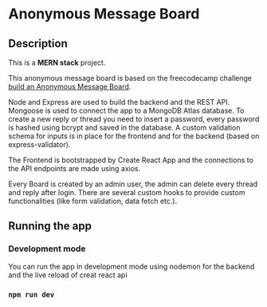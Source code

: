 # Anonymous Message Board

## Description

This is a **MERN stack** project.

This anonymous message board is based on the freecodecamp challenge [build an Anonymous Message Board](https://www.freecodecamp.org/learn/information-security-and-quality-assurance/information-security-and-quality-assurance-projects/anonymous-message-board).

Node and Express are used to build the backend and the REST API.
Mongoose is used to connect the app to a MongoDB Atlas database.
To create a new reply or thread you need to insert a password, every password is hashed using bcrypt and saved in the database.
A custom validation schema for inputs is in place for the frontend and for the backend (based on express-validator).

The Frontend is bootstrapped by Create React App and the connections to the API endpoints are made using axios.

Every Board is created by an admin user, the admin can delete every thread and reply after login.
There are several custom hooks to provide custom functionalities (like form validation, data fetch etc.).

## Running the app

### Development mode

You can run the app in development mode using nodemon for the backend and the live reload of creat react api

### `npm run dev`
